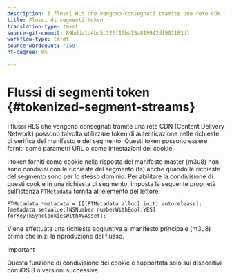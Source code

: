 ```yaml
---
description: I flussi HLS che vengono consegnati tramite una rete CDN (Content Delivery Network) possono talvolta utilizzare token di autenticazione nelle richieste di verifica del manifesto e del segmento. Questi token possono essere forniti come parametri URL o come intestazioni dei cookie.
title: Flussi di segmenti token
translation-type: tm+mt
source-git-commit: 89bdda1d4bd5c126f19ba75a819942df901183d1
workflow-type: tm+mt
source-wordcount: '159'
ht-degree: 0%

---
```



# Flussi di segmenti token {#tokenized-segment-streams}

I flussi HLS che vengono consegnati tramite una rete CDN (Content Delivery Network) possono talvolta utilizzare token di autenticazione nelle richieste di verifica del manifesto e del segmento. Questi token possono essere forniti come parametri URL o come intestazioni dei cookie.

I token forniti come cookie nella risposta del manifesto master (m3u8) non sono condivisi con le richieste del segmento (ts) anche quando le richieste del segmento sono per lo stesso dominio. Per abilitare la condivisione di questi cookie in una richiesta di segmento, imposta la seguente proprietà sull&#39;istanza `PTMetadata` fornita all&#39;elemento del lettore: 

```
PTMetadata *metadata = [[[PTMetadata alloc] init] autorelease]; 
[metadata setValue:[NSNumber numberWithBool:YES] forKey:kSyncCookiesWithAVAsset]; 
```

Viene effettuata una richiesta aggiuntiva al manifesto principale (m3u8) prima che inizi la riproduzione del flusso.

>[!IMPORTANT]
>
>Questa funzione di condivisione dei cookie è supportata solo sui dispositivi con iOS 8 o versioni successive.

